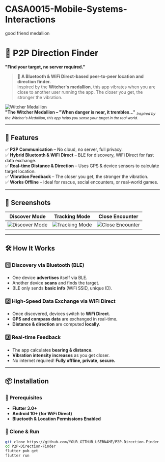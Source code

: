 # CASA0015-Mobile-Systems-Interactions
good friend medallion
# **🔵 P2P Direction Finder**
**"Find your target, no server required."**

> 📌 **A Bluetooth & WiFi Direct-based peer-to-peer location and direction finder.**  
> Inspired by the **Witcher's medallion**, this app vibrates when you are close to another user running the app. The closer you get, the stronger the vibration.

![Witcher Medallion](https://vignette.wikia.nocookie.net/witcher/images/0/03/Tw3_medallion.png/revision/latest/scale-to-width-down/2000?cb=20160416054840)  
**"The Witcher Medallion – "When danger is near, it trembles..."**
<sub>*Inspired by the Witcher's Medallion, this app helps you sense your target in the real world.*</sub>

---

## **🚀 Features**
✅ **P2P Communication** – No cloud, no server, full privacy.  
✅ **Hybrid Bluetooth & WiFi Direct** – BLE for discovery, WiFi Direct for fast data exchange.  
✅ **Real-time Distance & Direction** – Uses GPS & device sensors to calculate target location.  
✅ **Vibration Feedback** – The closer you get, the stronger the vibration.  
✅ **Works Offline** – Ideal for rescue, social encounters, or real-world games.  

---

## **📸 Screenshots**
| Discover Mode | Tracking Mode | Close Encounter |
|--------------|--------------|----------------|
| ![Discover Mode](https://via.placeholder.com/300?text=Discover+Mode) | ![Tracking Mode](https://via.placeholder.com/300?text=Tracking+Mode) | ![Close Encounter](https://via.placeholder.com/300?text=Vibration+Alert) |

---

## **🛠️ How It Works**
### **1️⃣ Discovery via Bluetooth (BLE)**
- One device **advertises** itself via BLE.
- Another device **scans** and finds the target.
- BLE only sends **basic info** (WiFi SSID, unique ID).

### **2️⃣ High-Speed Data Exchange via WiFi Direct**
- Once discovered, devices switch to **WiFi Direct**.
- **GPS and compass data** are exchanged in real-time.
- **Distance & direction** are computed **locally**.

### **3️⃣ Real-time Feedback**
- The app calculates **bearing & distance**.
- **Vibration intensity increases** as you get closer.
- No internet required! **Fully offline, private, secure.**

---

## **📦 Installation**
### **🔹 Prerequisites**
- **Flutter 3.0+**
- **Android 10+ (for WiFi Direct)**
- **Bluetooth & Location Permissions Enabled**

### **🔹 Clone & Run**
```sh
git clone https://github.com/YOUR_GITHUB_USERNAME/P2P-Direction-Finder.git
cd P2P-Direction-Finder
flutter pub get
flutter run
